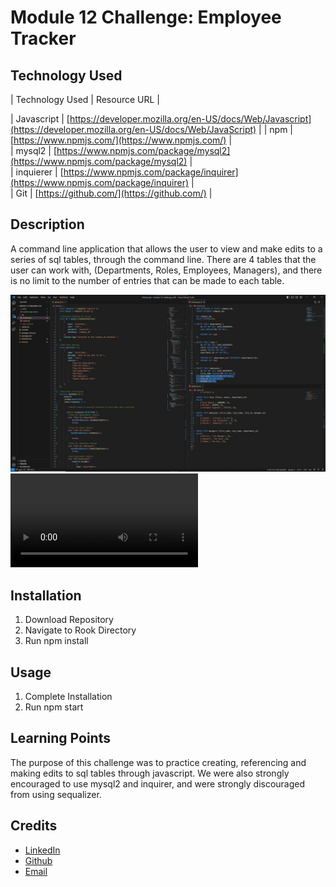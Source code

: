 # Module 12 Challenge: Employee Tracker

## Technology Used 

| Technology Used         | Resource URL           | 

| Javascript     | [https://developer.mozilla.org/en-US/docs/Web/Javascript](https://developer.mozilla.org/en-US/docs/Web/JavaScript)      | 
| npm | [https://www.npmjs.com/](https://www.npmjs.com/)     |     
| mysql2 | [https://www.npmjs.com/package/mysql2](https://www.npmjs.com/package/mysql2)     |     
| inquierer | [https://www.npmjs.com/package/inquirer](https://www.npmjs.com/package/inquirer)     |   
| Git | [https://github.com/](https://github.com/)     |    


## Description

A command line application that allows the user to view and make edits to a series of sql tables, through the command line. There are 4 tables that the user can work with, (Departments, Roles, Employees, Managers), and there is no limit to the number of entries that can be made to each table. 

![the code](./assets/screenshot1.jpg)
![Check out the Walk-through video!](./assets/walkthrough.webm)

## Installation

1. Download Repository
2. Navigate to Rook Directory
3. Run npm install

## Usage

1. Complete Installation
2. Run npm start

## Learning Points

The purpose of this challenge was to practice creating, referencing and making edits to sql tables through javascript. We were also strongly encouraged to use mysql2 and inquirer, and were strongly discouraged from using sequalizer. 

## Credits

* [LinkedIn](https://linkedin.com/in/justinchoica)
* [Github](https://github.com/justinschoi93)
* [Email](justinschoi93@gmail.com)
